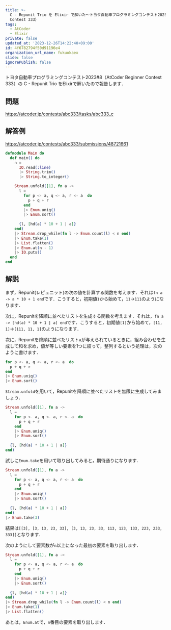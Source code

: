 ```yaml
---
title: >-
  C - Repunit Trio を Elixir で解いた〜トヨタ自動車プログラミングコンテスト2023#8（AtCoder Beginner
  Contest 333）
tags:
  - AtCoder
  - Elixir
private: false
updated_at: '2023-12-26T14:22:40+09:00'
id: 4f6782794f50d91196e4
organization_url_name: fukuokaex
slide: false
ignorePublish: false
---
```

トヨタ自動車プログラミングコンテスト2023#8（AtCoder Beginner Contest 333）の C - Repunit Trio をElixirで解いたので報告します．

## 問題

https://atcoder.jp/contests/abc333/tasks/abc333_c

## 解答例

https://atcoder.jp/contests/abc333/submissions/48721661

```elixir
defmodule Main do
  def main() do
    n =
      IO.read(:line)
      |> String.trim()
      |> String.to_integer()

    Stream.unfold([1], fn a ->
      l =
        for p <- a, q <- a, r <- a  do
          p + q + r
        end
        |> Enum.uniq()
        |> Enum.sort()
     
      {l, [hd(a) * 10 + 1 | a]}
    end)
    |> Stream.drop_while(fn l -> Enum.count(l) < n end)
    |> Enum.take(1)
    |> List.flatten()
    |> Enum.at(n - 1)
    |> IO.puts()
  end
end
```

## 解説

まず，Repunit(レピュニット)の次の値を計算する関数を考えます．それは`fn a -> a * 10 + 1 end`です．こうすると，初期値`1`から始めて，`11`→`111`のようになります．

次に，Repunitを降順に並べたリストを生成する関数を考えます．それは，`fn a -> [hd(a) * 10 + 1 | a] end`です．こうすると，初期値`[1]`から始めて，`[11, 1]`→`[111, 11, 1]`のようになります．

次に，Repunitを降順に並べたリスト`a`が与えられているときに，組み合わせを生成して和を求め，値が等しい要素を1つに絞って，整列するという処理は，次のように書けます．

```elixir
for p <- a, q <- a, r <- a  do
  p + q + r
end
|> Enum.uniq()
|> Enum.sort()
```

`Stream.unfold`を用いて，Repunitを降順に並べたリストを無限に生成してみましょう．

```elixir
Stream.unfold([1], fn a ->
  l =
    for p <- a, q <- a, r <- a  do
      p + q + r
    end
    |> Enum.uniq()
    |> Enum.sort()
     
  {l, [hd(a) * 10 + 1 | a]}
end)
```

試しに`Enum.take`を用いて取り出してみると，期待通りになります．

```elixir
Stream.unfold([1], fn a ->
  l =
    for p <- a, q <- a, r <- a  do
      p + q + r
    end
    |> Enum.uniq()
    |> Enum.sort()
     
  {l, [hd(a) * 10 + 1 | a]}
end)
|> Enum.take(3)
```

結果は`[[3], [3, 13, 23, 33], [3, 13, 23, 33, 113, 123, 133, 223, 233, 333]]`となります．

次のようにして要素数が`n`以上になった最初の要素を取り出します．

```elixir
Stream.unfold([1], fn a ->
  l =
    for p <- a, q <- a, r <- a  do
      p + q + r
    end
    |> Enum.uniq()
    |> Enum.sort()
     
  {l, [hd(a) * 10 + 1 | a]}
end)
|> Stream.drop_while(fn l -> Enum.count(l) < n end)
|> Enum.take(1)
|> List.flatten()
```

あとは，`Enum.at`で，`n`番目の要素を取り出します．

